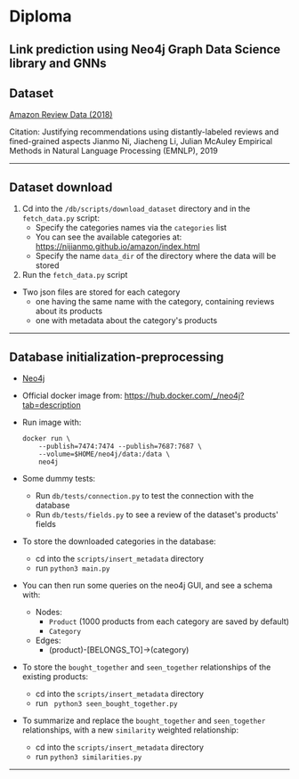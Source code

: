 # Diploma

## Link prediction using Neo4j Graph Data Science library and GNNs

## Dataset
[Amazon Review Data (2018)](https://nijianmo.github.io/amazon/index.html)

Citation: 
    Justifying recommendations using distantly-labeled reviews and fined-grained aspects
    Jianmo Ni, Jiacheng Li, Julian McAuley
    Empirical Methods in Natural Language Processing (EMNLP), 2019

---

## Dataset download

1. Cd into the `/db/scripts/download_dataset` directory and in the `fetch_data.py` script:
    * Specify the categories names via the `categories` list
    * You can see the available categories at: https://nijianmo.github.io/amazon/index.html
    * Specify the name `data_dir` of the directory where the data will be stored
2. Run the `fetch_data.py` script

* Two json files are stored for each category
    * one having the same name with the category, containing reviews about its products
    * one with metadata about the category's products

---

## Database initialization-preprocessing

* [Neo4j](https://neo4j.com/) 
* Official docker image from: https://hub.docker.com/_/neo4j?tab=description
* Run image with:
    ```
    docker run \
        --publish=7474:7474 --publish=7687:7687 \
        --volume=$HOME/neo4j/data:/data \
        neo4j
    ```

* Some dummy tests:
    * Run `db/tests/connection.py` to test the connection with the database
    * Run `db/tests/fields.py` to see a review of the dataset's products' fields

* To store the downloaded categories in the database:
    * cd into the `scripts/insert_metadata` directory
    * run `python3 main.py`

* You can then run some queries on the neo4j GUI, and see a schema with:
    * Nodes:
        * `Product` (1000 products from each category are saved by default)
        * `Category`
    * Edges:
        * (product)-[BELONGS_TO]->(category)

* To store the `bought_together` and `seen_together` relationships of the existing products:
    * cd into the `scripts/insert_metadata` directory
    * run ` python3 seen_bought_together.py`

* To summarize and replace the `bought_together` and `seen_together` relationships, with a new `similarity` weighted relationship:
    * cd into the `scripts/insert_metadata` directory
    * run `python3 similarities.py`

---